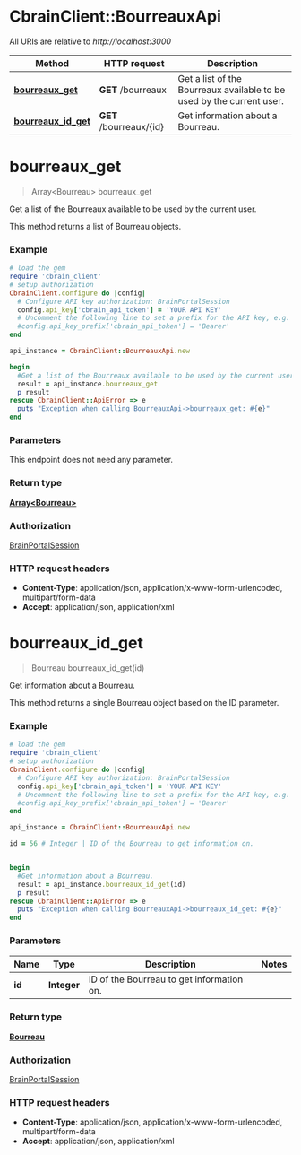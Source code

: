 # CbrainClient::BourreauxApi

All URIs are relative to *http://localhost:3000*

Method | HTTP request | Description
------------- | ------------- | -------------
[**bourreaux_get**](BourreauxApi.md#bourreaux_get) | **GET** /bourreaux | Get a list of the Bourreaux available to be used by the current user.
[**bourreaux_id_get**](BourreauxApi.md#bourreaux_id_get) | **GET** /bourreaux/{id} | Get information about a Bourreau.


# **bourreaux_get**
> Array&lt;Bourreau&gt; bourreaux_get

Get a list of the Bourreaux available to be used by the current user.

This method returns a list of Bourreau objects. 

### Example
```ruby
# load the gem
require 'cbrain_client'
# setup authorization
CbrainClient.configure do |config|
  # Configure API key authorization: BrainPortalSession
  config.api_key['cbrain_api_token'] = 'YOUR API KEY'
  # Uncomment the following line to set a prefix for the API key, e.g. 'Bearer' (defaults to nil)
  #config.api_key_prefix['cbrain_api_token'] = 'Bearer'
end

api_instance = CbrainClient::BourreauxApi.new

begin
  #Get a list of the Bourreaux available to be used by the current user.
  result = api_instance.bourreaux_get
  p result
rescue CbrainClient::ApiError => e
  puts "Exception when calling BourreauxApi->bourreaux_get: #{e}"
end
```

### Parameters
This endpoint does not need any parameter.

### Return type

[**Array&lt;Bourreau&gt;**](Bourreau.md)

### Authorization

[BrainPortalSession](../README.md#BrainPortalSession)

### HTTP request headers

 - **Content-Type**: application/json, application/x-www-form-urlencoded, multipart/form-data
 - **Accept**: application/json, application/xml



# **bourreaux_id_get**
> Bourreau bourreaux_id_get(id)

Get information about a Bourreau.

This method returns a single Bourreau object based on the ID parameter. 

### Example
```ruby
# load the gem
require 'cbrain_client'
# setup authorization
CbrainClient.configure do |config|
  # Configure API key authorization: BrainPortalSession
  config.api_key['cbrain_api_token'] = 'YOUR API KEY'
  # Uncomment the following line to set a prefix for the API key, e.g. 'Bearer' (defaults to nil)
  #config.api_key_prefix['cbrain_api_token'] = 'Bearer'
end

api_instance = CbrainClient::BourreauxApi.new

id = 56 # Integer | ID of the Bourreau to get information on.


begin
  #Get information about a Bourreau.
  result = api_instance.bourreaux_id_get(id)
  p result
rescue CbrainClient::ApiError => e
  puts "Exception when calling BourreauxApi->bourreaux_id_get: #{e}"
end
```

### Parameters

Name | Type | Description  | Notes
------------- | ------------- | ------------- | -------------
 **id** | **Integer**| ID of the Bourreau to get information on. | 

### Return type

[**Bourreau**](Bourreau.md)

### Authorization

[BrainPortalSession](../README.md#BrainPortalSession)

### HTTP request headers

 - **Content-Type**: application/json, application/x-www-form-urlencoded, multipart/form-data
 - **Accept**: application/json, application/xml




